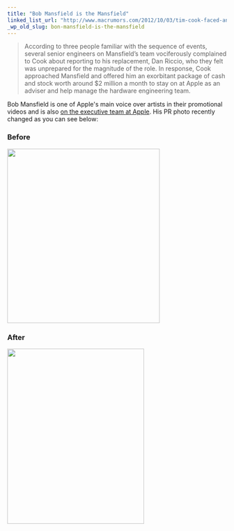 ```yaml
---
title: "Bob Mansfield is the Mansfield"
linked_list_url: "http://www.macrumors.com/2012/10/03/tim-cook-faced-an-insurrection-following-announcement-of-bob-mansfields-retirement/"
_wp_old_slug: bon-mansfield-is-the-mansfield
---
```

<blockquote><p>
  According to three people familiar with the sequence of events, several senior engineers on Mansfield’s team vociferously complained to Cook about reporting to his replacement, Dan Riccio, who they felt was unprepared for the magnitude of the role. In response, Cook approached Mansfield and offered him an exorbitant package of cash and stock worth around $2 million a month to stay on at Apple as an adviser and help manage the hardware engineering team.
</p></blockquote>
<p>Bob Mansfield is one of Apple's main voice over artists in their promotional videos and is also <a href="http://www.apple.com/pr/bios/">on the executive team at Apple</a>. His PR photo recently changed as you can see below:</p>
<h3>Before</h3>
<p><img src="https://chrisenns.com/wp-content/uploads/2012/10/Mansfield-Before.png" alt="" title="Mansfield - Before" width="350" height="400" class="aligncenter size-full wp-image-20850" /></p>
<h3>After</h3>
<p><img src="https://chrisenns.com/wp-content/uploads/2012/10/Mansfield-After.jpg" alt="" title="Mansfield - After" width="314" height="402" class="aligncenter size-full wp-image-20849" /></p>
